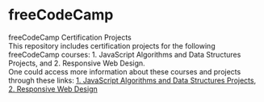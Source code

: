 # freeCodeCamp
freeCodeCamp Certification Projects<br>
This repository includes certification projects for the following freeCodeCamp courses: 1. JavaScript Algorithms and Data Structures Projects, and 2. Responsive Web Design.<br>
One could access more information about these courses and projects through these links: <a href="https://www.freecodecamp.org/learn/javascript-algorithms-and-data-structures/">1. JavaScript Algorithms and Data Structures Projects</a>, <a href="https://www.freecodecamp.org/learn/2022/responsive-web-design/">2. Responsive Web Design</a>
